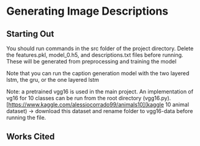 # Generating Image Descriptions

## Starting Out

You should run commands in the src folder of the project directory.
Delete the features.pkl, model_0.h5, and descriptions.txt files before running. These will be generated from preprocessing and training the model

Note that you can run the caption generation model with the two layered lstm, the gru, or the one layered lstm

Note: a pretrained vgg16 is used in the main project. An implementation of vg16 for 10 classes can be run from the root directory (vgg16.py). [https://www.kaggle.com/alessiocorrado99/animals10](kaggle 10 animal dataset) -> download this dataset and rename folder to vgg16-data before running the file.

## Works Cited
